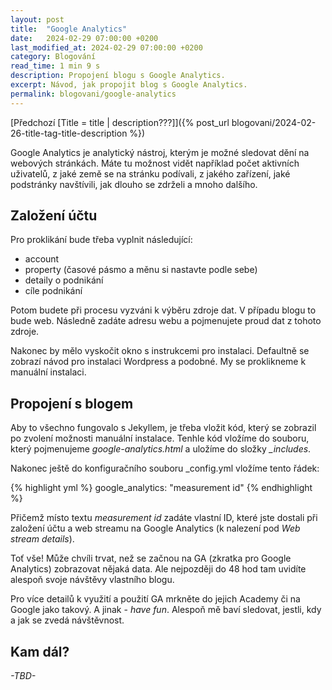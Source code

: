 ```yaml
---
layout: post
title:  "Google Analytics"
date:   2024-02-29 07:00:00 +0200
last_modified_at: 2024-02-29 07:00:00 +0200
category: Blogování
read_time: 1 min 9 s
description: Propojení blogu s Google Analytics.
excerpt: Návod, jak propojit blog s Google Analytics.
permalink: blogovani/google-analytics
---
```


[Předchozí [Title = title | description???]]({% post_url blogovani/2024-02-26-title-tag-title-description %})

Google Analytics je analytický nástroj, kterým je možné sledovat dění na webových stránkách. Máte tu možnost vidět například počet aktivních uživatelů, z jaké země se na stránku podívali, z jakého zařízení, jaké podstránky navštívili, jak dlouho se zdrželi a mnoho dalšího.

## Založení účtu

Pro proklikání bude třeba vyplnit následující:
- account
- property (časové pásmo a měnu si nastavte podle sebe)
- detaily o podnikání
- cíle podnikání

Potom budete při procesu vyzváni k výběru zdroje dat. V případu blogu to bude web. Následně zadáte adresu webu a pojmenujete proud dat z tohoto zdroje.

Nakonec by mělo vyskočit okno s instrukcemi pro instalaci. Defaultně se zobrazí návod pro instalaci Wordpress a podobné. My se proklikneme k manuální instalaci.

## Propojení s blogem

Aby to všechno fungovalo s Jekyllem, je třeba vložit kód, který se zobrazil po zvolení možnosti manuální instalace. Tenhle kód vložíme do souboru, který pojmenujeme *google-analytics.html* a uložíme do složky *_includes*. 

Nakonec ještě do konfiguračního souboru _config.yml vložíme tento řádek:

{% highlight yml %}
google_analytics: "measurement id"
{% endhighlight %}

Přičemž místo textu *measurement id* zadáte vlastní ID, které jste dostali při založení účtu a web streamu na Google Analytics (k nalezení pod *Web stream details*).

Toť vše! Může chvíli trvat, než se začnou na GA (zkratka pro Google Analytics) zobrazovat nějaká data. Ale nejpozději do 48 hod tam uvidíte alespoň svoje návštěvy vlastního blogu. 

Pro více detailů k využití a použití GA mrkněte do jejich Academy či na Google jako takový. A jinak - *have fun*. Alespoň mě baví sledovat, jestli, kdy a jak se zvedá návštěvnost.

## Kam dál?

*\-TBD\-*
